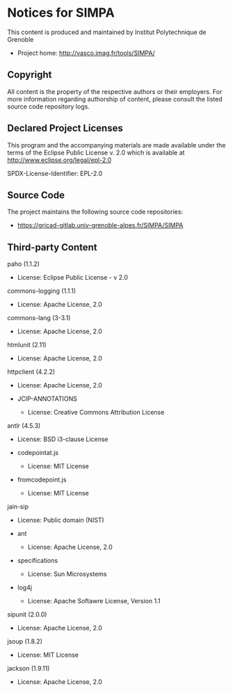 # Notices for SIMPA

This content is produced and maintained by Institut Polytechnique de Grenoble
 * Project home: http://vasco.imag.fr/tools/SIMPA/


## Copyright

All content is the property of the respective authors or their employers.
For more information regarding authorship of content, please consult the
listed source code repository logs.

## Declared Project Licenses

This program and the accompanying materials are made available under the terms
of the Eclipse Public License v. 2.0 which is available at
http://www.eclipse.org/legal/epl-2.0

SPDX-License-Identifier: EPL-2.0

## Source Code

The project maintains the following source code repositories:

 * https://gricad-gitlab.univ-grenoble-alpes.fr/SIMPA/SIMPA

## Third-party Content

paho (1.1.2)

 * License: Eclipse Public License - v 2.0

commons-logging (1.1.1)

 * License: Apache License, 2.0

commons-lang (3-3.1)

 * License: Apache License, 2.0

htmlunit (2.11)

 * License: Apache License, 2.0

httpclient (4.2.2)

 * License: Apache License, 2.0

 * JCIP-ANNOTATIONS
    * License: Creative Commons Attribution License 

antlr (4.5.3)

 * License: BSD i3-clause License

 * codepointat.js
    * License: MIT License
 * fromcodepoint.js
    * License: MIT License

jain-sip

 * License: Public domain (NIST)
 
 * ant
    * License: Apache License, 2.0
 * specifications
    * License: Sun Microsystems
 * log4j
    * License: Apache Softawre License, Version 1.1

sipunit (2.0.0)

 * License: Apache License, 2.0

jsoup (1.8.2)

 * License: MIT License

jackson (1.9.11)

 * License: Apache License, 2.0

